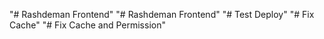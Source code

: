 "# Rashdeman Frontend" 
"# Rashdeman Frontend" 
"# Test Deploy" 
"# Fix Cache" 
"# Fix Cache and Permission" 
